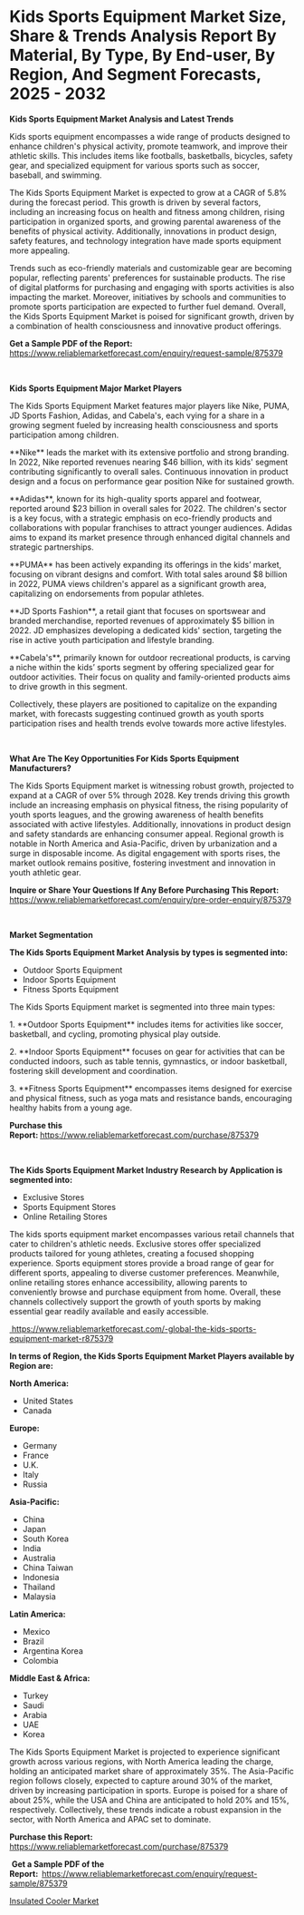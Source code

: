 <p><h1>Kids Sports Equipment Market Size, Share & Trends Analysis Report By Material, By Type, By End-user, By Region, And Segment Forecasts, 2025 - 2032</h1></p><p><strong>Kids Sports Equipment Market Analysis and Latest Trends</strong></p>
<p><p>Kids sports equipment encompasses a wide range of products designed to enhance children's physical activity, promote teamwork, and improve their athletic skills. This includes items like footballs, basketballs, bicycles, safety gear, and specialized equipment for various sports such as soccer, baseball, and swimming.</p><p>The Kids Sports Equipment Market is expected to grow at a CAGR of 5.8% during the forecast period. This growth is driven by several factors, including an increasing focus on health and fitness among children, rising participation in organized sports, and growing parental awareness of the benefits of physical activity. Additionally, innovations in product design, safety features, and technology integration have made sports equipment more appealing. </p><p>Trends such as eco-friendly materials and customizable gear are becoming popular, reflecting parents' preferences for sustainable products. The rise of digital platforms for purchasing and engaging with sports activities is also impacting the market. Moreover, initiatives by schools and communities to promote sports participation are expected to further fuel demand. Overall, the Kids Sports Equipment Market is poised for significant growth, driven by a combination of health consciousness and innovative product offerings.</p></p>
<p><strong>Get a Sample PDF of the Report:&nbsp;</strong> <a href="https://www.reliablemarketforecast.com/enquiry/request-sample/875379?utm_campaign=2929&utm_medium=2&utm_source=Github&utm_content=ia&utm_term=21032025&utm_id=kids-sports-equipment">https://www.reliablemarketforecast.com/enquiry/request-sample/875379</a></p>
<p>&nbsp;</p>
<p><strong>Kids Sports Equipment Major Market Players</strong></p>
<p><p>The Kids Sports Equipment Market features major players like Nike, PUMA, JD Sports Fashion, Adidas, and Cabela's, each vying for a share in a growing segment fueled by increasing health consciousness and sports participation among children.</p><p>**Nike** leads the market with its extensive portfolio and strong branding. In 2022, Nike reported revenues nearing $46 billion, with its kids' segment contributing significantly to overall sales. Continuous innovation in product design and a focus on performance gear position Nike for sustained growth.</p><p>**Adidas**, known for its high-quality sports apparel and footwear, reported around $23 billion in overall sales for 2022. The children's sector is a key focus, with a strategic emphasis on eco-friendly products and collaborations with popular franchises to attract younger audiences. Adidas aims to expand its market presence through enhanced digital channels and strategic partnerships.</p><p>**PUMA** has been actively expanding its offerings in the kids’ market, focusing on vibrant designs and comfort. With total sales around $8 billion in 2022, PUMA views children's apparel as a significant growth area, capitalizing on endorsements from popular athletes.</p><p>**JD Sports Fashion**, a retail giant that focuses on sportswear and branded merchandise, reported revenues of approximately $5 billion in 2022. JD emphasizes developing a dedicated kids' section, targeting the rise in active youth participation and lifestyle branding. </p><p>**Cabela's**, primarily known for outdoor recreational products, is carving a niche within the kids’ sports segment by offering specialized gear for outdoor activities. Their focus on quality and family-oriented products aims to drive growth in this segment.</p><p>Collectively, these players are positioned to capitalize on the expanding market, with forecasts suggesting continued growth as youth sports participation rises and health trends evolve towards more active lifestyles.</p></p>
<p>&nbsp;</p>
<p><strong>What Are The Key Opportunities For Kids Sports Equipment Manufacturers?</strong></p>
<p><p>The Kids Sports Equipment market is witnessing robust growth, projected to expand at a CAGR of over 5% through 2028. Key trends driving this growth include an increasing emphasis on physical fitness, the rising popularity of youth sports leagues, and the growing awareness of health benefits associated with active lifestyles. Additionally, innovations in product design and safety standards are enhancing consumer appeal. Regional growth is notable in North America and Asia-Pacific, driven by urbanization and a surge in disposable income. As digital engagement with sports rises, the market outlook remains positive, fostering investment and innovation in youth athletic gear.</p></p>
<p><strong>Inquire or Share Your Questions If Any Before Purchasing This Report:</strong> <a href="https://www.reliablemarketforecast.com/enquiry/pre-order-enquiry/875379?utm_campaign=2929&utm_medium=2&utm_source=Github&utm_content=ia&utm_term=21032025&utm_id=kids-sports-equipment">https://www.reliablemarketforecast.com/enquiry/pre-order-enquiry/875379</a></p>
<p>&nbsp;</p>
<p><strong>Market Segmentation</strong></p>
<p><strong>The Kids Sports Equipment Market Analysis by types is segmented into:</strong></p>
<p><ul><li>Outdoor Sports Equipment</li><li>Indoor Sports Equipment</li><li>Fitness Sports Equipment</li></ul></p>
<p><p>The Kids Sports Equipment market is segmented into three main types: </p><p>1. **Outdoor Sports Equipment** includes items for activities like soccer, basketball, and cycling, promoting physical play outside.</p><p>  </p><p>2. **Indoor Sports Equipment** focuses on gear for activities that can be conducted indoors, such as table tennis, gymnastics, or indoor basketball, fostering skill development and coordination.</p><p>3. **Fitness Sports Equipment** encompasses items designed for exercise and physical fitness, such as yoga mats and resistance bands, encouraging healthy habits from a young age.</p></p>
<p><strong>Purchase this Report:&nbsp;</strong><a href="https://www.reliablemarketforecast.com/purchase/875379?utm_campaign=2929&utm_medium=2&utm_source=Github&utm_content=ia&utm_term=21032025&utm_id=kids-sports-equipment">https://www.reliablemarketforecast.com/purchase/875379</a></p>
<p>&nbsp;</p>
<p><strong>The Kids Sports Equipment Market Industry Research by Application is segmented into:</strong></p>
<p><ul><li>Exclusive Stores</li><li>Sports Equipment Stores</li><li>Online Retailing Stores</li></ul></p>
<p><p>The kids sports equipment market encompasses various retail channels that cater to children's athletic needs. Exclusive stores offer specialized products tailored for young athletes, creating a focused shopping experience. Sports equipment stores provide a broad range of gear for different sports, appealing to diverse customer preferences. Meanwhile, online retailing stores enhance accessibility, allowing parents to conveniently browse and purchase equipment from home. Overall, these channels collectively support the growth of youth sports by making essential gear readily available and easily accessible.</p></p>
<p><a href="https://www.reliablemarketforecast.com/-global-the-kids-sports-equipment-market-r875379?utm_campaign=2929&utm_medium=2&utm_source=Github&utm_content=ia&utm_term=21032025&utm_id=kids-sports-equipment">&nbsp;https://www.reliablemarketforecast.com/-global-the-kids-sports-equipment-market-r875379</a></p>
<p><strong>In terms of Region, the Kids Sports Equipment Market Players available by Region are:</strong></p>
<p>
    <p> <strong> North America: </strong>
        <ul>
            <li>United States</li>
            <li>Canada</li>
        </ul>
        </p> 
    <p> <strong> Europe: </strong>
        <ul>
            <li>Germany</li>
            <li>France</li>
            <li>U.K.</li>
            <li>Italy</li>
            <li>Russia</li>
        </ul>
        </p> 
    <p> <strong> Asia-Pacific: </strong>
        <ul>
            <li>China</li>
            <li>Japan</li>
            <li>South Korea</li>
            <li>India</li>
            <li>Australia</li>
            <li>China Taiwan</li>
            <li>Indonesia</li>
            <li>Thailand</li>
            <li>Malaysia</li>
        </ul>
        </p> 
    <p> <strong> Latin America: </strong>
        <ul>
            <li>Mexico</li>
            <li>Brazil</li>
            <li>Argentina Korea</li>
            <li>Colombia</li>
        </ul>
        </p> 
    <p> <strong> Middle East & Africa: </strong>
        <ul>
            <li>Turkey</li>
            <li>Saudi</li>
            <li>Arabia</li>
            <li>UAE</li>
            <li>Korea</li>
        </ul>
    </p>
    </p>
<p><p>The Kids Sports Equipment Market is projected to experience significant growth across various regions, with North America leading the charge, holding an anticipated market share of approximately 35%. The Asia-Pacific region follows closely, expected to capture around 30% of the market, driven by increasing participation in sports. Europe is poised for a share of about 25%, while the USA and China are anticipated to hold 20% and 15%, respectively. Collectively, these trends indicate a robust expansion in the sector, with North America and APAC set to dominate.</p></p>
<p><strong>Purchase this Report: </strong><a href="https://www.reliablemarketforecast.com/purchase/875379?utm_campaign=2929&utm_medium=2&utm_source=Github&utm_content=ia&utm_term=21032025&utm_id=kids-sports-equipment">https://www.reliablemarketforecast.com/purchase/875379</a></p>
<p>&nbsp;<strong>Get a Sample PDF of the Report:&nbsp;&nbsp;</strong><a href="https://www.reliablemarketforecast.com/enquiry/request-sample/875379?utm_campaign=2929&utm_medium=2&utm_source=Github&utm_content=ia&utm_term=21032025&utm_id=kids-sports-equipment">https://www.reliablemarketforecast.com/enquiry/request-sample/875379</a></p>
<p><strong></strong></p>
<p><p><a href="https://github.com/verikaahova/Market-Research-Report-List-1/blob/main/insulated-cooler-market.md?utm_campaign=2929&utm_medium=2&utm_source=Github&utm_content=ia&utm_term=21032025&utm_id=kids-sports-equipment">Insulated Cooler Market</a></p></p>